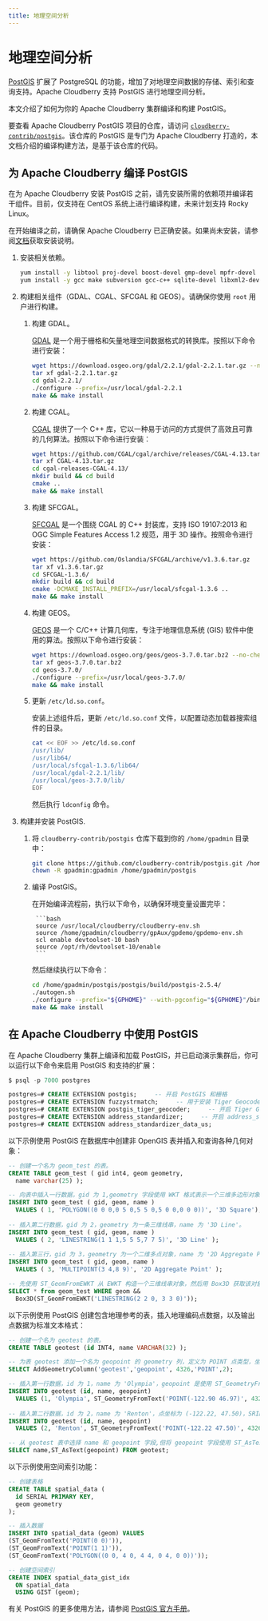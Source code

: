 ```yaml
---
title: 地理空间分析
---
```


# 地理空间分析

[PostGIS](https://postgis.net/) 扩展了 PostgreSQL 的功能，增加了对地理空间数据的存储、索引和查询支持。Apache Cloudberry 支持 PostGIS 进行地理空间分析。

本文介绍了如何为你的 Apache Cloudberry 集群编译和构建 PostGIS。

要查看 Apache Cloudberry PostGIS 项目的仓库，请访问 [`cloudberry-contrib/postgis`](https://github.com/cloudberry-contrib/postgis)。该仓库的 PostGIS 是专门为 Apache Cloudberry 打造的，本文档介绍的编译构建方法，是基于该仓库的代码。

## 为 Apache Cloudberry 编译 PostGIS

在为 Apache Cloudberry 安装 PostGIS 之前，请先安装所需的依赖项并编译若干组件。目前，仅支持在 CentOS 系统上进行编译构建，未来计划支持 Rocky Linux。

在开始编译之前，请确保 Apache Cloudberry 已正确安装。如果尚未安装，请参阅[文档](https://cloudberry.apache.org/zh/docs/)获取安装说明。

1. 安装相关依赖。

    ```bash
    yum install -y libtool proj-devel boost-devel gmp-devel mpfr-devel pcre-devel protobuf protobuf-c protobuf-devel protobuf-c-devel && \
    yum install -y gcc make subversion gcc-c++ sqlite-devel libxml2-devel swig expat-devel libcurl-devel python36-devel json-c
    ```

2. 构建相关组件（GDAL、CGAL、SFCGAL 和 GEOS）。请确保你使用 `root` 用户进行构建。

    1. 构建 GDAL。

        [GDAL](https://gdal.org/index.html) 是一个用于栅格和矢量地理空间数据格式的转换库。按照以下命令进行安装：

        ```bash
        wget https://download.osgeo.org/gdal/2.2.1/gdal-2.2.1.tar.gz --no-check-certificate
        tar xf gdal-2.2.1.tar.gz
        cd gdal-2.2.1/
        ./configure --prefix=/usr/local/gdal-2.2.1
        make && make install
        ```

    2. 构建 CGAL。

        [CGAL](https://www.cgal.org/) 提供了一个 C++ 库，它以一种易于访问的方式提供了高效且可靠的几何算法。按照以下命令进行安装：

        ```bash
        wget https://github.com/CGAL/cgal/archive/releases/CGAL-4.13.tar.gz
        tar xf CGAL-4.13.tar.gz
        cd cgal-releases-CGAL-4.13/
        mkdir build && cd build
        cmake ..
        make && make install
        ```

    3. 构建 SFCGAL。

        [SFCGAL](https://github.com/Oslandia/SFCGAL) 是一个围绕 CGAL 的 C++ 封装库，支持 ISO 19107:2013 和 OGC Simple Features Access 1.2 规范，用于 3D 操作。按照命令进行安装：

        ```bash
        wget https://github.com/Oslandia/SFCGAL/archive/v1.3.6.tar.gz
        tar xf v1.3.6.tar.gz
        cd SFCGAL-1.3.6/
        mkdir build && cd build
        cmake -DCMAKE_INSTALL_PREFIX=/usr/local/sfcgal-1.3.6 ..
        make && make install
        ```

    4. 构建 GEOS。

        [GEOS](https://libgeos.org/) 是一个 C/C++ 计算几何库，专注于地理信息系统 (GIS) 软件中使用的算法。按照以下命令进行安装：

        ```bash
        wget https://download.osgeo.org/geos/geos-3.7.0.tar.bz2 --no-check-certificate
        tar xf geos-3.7.0.tar.bz2
        cd geos-3.7.0/
        ./configure --prefix=/usr/local/geos-3.7.0/
        make && make install
        ```

    5. 更新 `/etc/ld.so.conf`。

        安装上述组件后，更新 `/etc/ld.so.conf` 文件，以配置动态加载器搜索组件的目录。

        ```bash
        cat << EOF >> /etc/ld.so.conf
        /usr/lib/
        /usr/lib64/
        /usr/local/sfcgal-1.3.6/lib64/
        /usr/local/gdal-2.2.1/lib/
        /usr/local/geos-3.7.0/lib/
        EOF
        ```

        然后执行 `ldconfig` 命令。

3. 构建并安装 PostGIS.

    1. 将 `cloudberry-contrib/postgis` 仓库下载到你的 `/home/gpadmin` 目录中：

        ```bash
        git clone https://github.com/cloudberry-contrib/postgis.git /home/gpadmin/postgis
        chown -R gpadmin:gpadmin /home/gpadmin/postgis
        ```

    2. 编译 PostGIS。

        在开始编译流程前，执行以下命令，以确保环境变量设置完毕：

            ```bash
            source /usr/local/cloudberry/cloudberry-env.sh
            source /home/gpadmin/cloudberry/gpAux/gpdemo/gpdemo-env.sh
            scl enable devtoolset-10 bash
            source /opt/rh/devtoolset-10/enable
            ```

        然后继续执行以下命令：

        ```bash
        cd /home/gpadmin/postgis/postgis/build/postgis-2.5.4/
        ./autogen.sh
        ./configure --prefix="${GPHOME}" --with-pgconfig="${GPHOME}"/bin/pg_config --with-raster --without-topology --with-gdalconfig=/usr/local/gdal-2.2.1/bin/gdal-config --with-sfcgal=/usr/local/sfcgal-1.3.6/bin/sfcgal-config --with-geosconfig=/usr/local/geos-3.7.0/bin/geos-config
        make && make install
        ```

## 在 Apache Cloudberry 中使用 PostGIS

在 Apache Cloudberry 集群上编译和加载 PostGIS，并已启动演示集群后，你可以运行以下命令来启用 PostGIS 和支持的扩展：

```sql
$ psql -p 7000 postgres

postgres=# CREATE EXTENSION postgis;     -- 开启 PostGIS 和栅格
postgres=# CREATE EXTENSION fuzzystrmatch;     -- 用于安装 Tiger Geocoder
postgres=# CREATE EXTENSION postgis_tiger_geocoder;     -- 开启 Tiger Geocoder
postgres=# CREATE EXTENSION address_standardizer;     -- 开启 address_standardizer
postgres=# CREATE EXTENSION address_standardizer_data_us;
```

以下示例使用 PostGIS 在数据库中创建非 OpenGIS 表并插入和查询各种几何对象：

```sql
-- 创建一个名为 geom_test 的表。
CREATE TABLE geom_test ( gid int4, geom geometry, 
  name varchar(25) );

-- 向表中插入一行数据，gid 为 1,geometry 字段使用 WKT 格式表示一个三维多边形对象（一个三维正方形）,name 为 '3D Square'。
INSERT INTO geom_test ( gid, geom, name )
  VALUES ( 1, 'POLYGON((0 0 0,0 5 0,5 5 0,5 0 0,0 0 0))', '3D Square');
  
-- 插入第二行数据，gid 为 2，geometry 为一条三维线串，name 为 '3D Line'。
INSERT INTO geom_test ( gid, geom, name ) 
  VALUES ( 2, 'LINESTRING(1 1 1,5 5 5,7 7 5)', '3D Line' );
  
-- 插入第三行，gid 为 3，geometry 为一个二维多点对象，name 为 '2D Aggregate Point'。
INSERT INTO geom_test ( gid, geom, name )
  VALUES ( 3, 'MULTIPOINT(3 4,8 9)', '2D Aggregate Point' );

-- 先使用 ST_GeomFromEWKT 从 EWKT 构造一个三维线串对象，然后用 Box3D 获取该对象的三维边界框。再使用 && 操作符查询 geom_test 表中的 geom 字段与该边界框相交的所有行。
SELECT * from geom_test WHERE geom &&
  Box3D(ST_GeomFromEWKT('LINESTRING(2 2 0, 3 3 0)'));
```

以下示例使用 PostGIS 创建包含地理参考的表，插入地理编码点数据，以及输出点数据为标准文本格式：

```sql
-- 创建一个名为 geotest 的表。
CREATE TABLE geotest (id INT4, name VARCHAR(32) );

-- 为表 geotest 添加一个名为 geopoint 的 geometry 列，定义为 POINT 点类型，坐标维度为 2，并指定其空间参考系统 (SRID) 为 4326（代表 WGS84 地理坐标系）。
SELECT AddGeometryColumn('geotest','geopoint', 4326,'POINT',2);

-- 插入第一行数据，id 为 1，name 为 'Olympia'，geopoint 是使用 ST_GeometryFromText 从 WKT 文本构造的一个点对象，其坐标为 (-122.90, 46.97)，SRID 为 4326。
INSERT INTO geotest (id, name, geopoint)
  VALUES (1, 'Olympia', ST_GeometryFromText('POINT(-122.90 46.97)', 4326));
  
-- 插入第二行数据，id 为 2，name 为 'Renton'，点坐标为 (-122.22, 47.50)，SRID 同样为 4326。
INSERT INTO geotest (id, name, geopoint)
  VALUES (2, 'Renton', ST_GeometryFromText('POINT(-122.22 47.50)', 4326));

-- 从 geotest 表中选择 name 和 geopoint 字段,但将 geopoint 字段使用 ST_AsText 函数转换为标准文本 (WKT) 格式输出。
SELECT name,ST_AsText(geopoint) FROM geotest;
```

以下示例使用空间索引功能：

```sql
-- 创建表格
CREATE TABLE spatial_data (
  id SERIAL PRIMARY KEY,
  geom geometry
);

-- 插入数据
INSERT INTO spatial_data (geom) VALUES 
(ST_GeomFromText('POINT(0 0)')),
(ST_GeomFromText('POINT(1 1)')),
(ST_GeomFromText('POLYGON((0 0, 4 0, 4 4, 0 4, 0 0))'));

-- 创建空间索引
CREATE INDEX spatial_data_gist_idx
  ON spatial_data
  USING GIST (geom);
```

有关 PostGIS 的更多使用方法，请参阅 [PostGIS 官方手册](https://postgis.net/documentation/manual/)。
